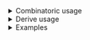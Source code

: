 <details>
<summary>Combinatoric usage</summary>

```no_run
# use bpaf::*;
#[derive(Debug, Clone)]
# #[allow(dead_code)]
pub struct Options {
    decision: Decision,
}

#[derive(Debug, Clone)]
pub enum Decision {
    On,
    Off,
    Undecided,
}

// user can specify either --on or --off, parser would fallback to `Undecided`
fn parse_decision() -> impl Parser<Decision> {
    let on = long("on").help("Positive decision").req_flag(Decision::On);
    let off = long("off")
        .help("Negative decision")
        .req_flag(Decision::Off);
    construct!([on, off]).fallback(Decision::Undecided)
}

pub fn options() -> OptionParser<Options> {
    let decision = parse_decision();
    construct!(Options { decision }).to_options()
}
```

</details>
<details>
<summary>Derive usage</summary>

```no_run
# use bpaf::*;
# #[allow(dead_code)]
#[derive(Debug, Clone, Bpaf)]
#[bpaf(options)]
pub struct Options {
    #[bpaf(external)]
    decision: Decision,
}

#[derive(Debug, Clone, Bpaf)]
#[bpaf(fallback(Decision::Undecided))]
pub enum Decision {
    /// Positive decision
    On,
    /// Negative decision
    Off,
    #[bpaf(skip)]
    Undecided,
}
```

</details>
<details>
<summary>Examples</summary>


This example implements a tri-state switch: wether decision was made
positive, negative or not at all. Alternative implementation can use
[`optional`](Parser::optional) and `None` to indicate "no decision" case.
A case with positive decision:
```console
% app --on
Options { decision: On }
```

A case with no decision:
```console
% app 
Options { decision: Undecided }
```

`--on` and `--off` are mutually exclusive:
```console
% app --on --off
--off is not expected in this context
```

help
```console
% app --help
Usage: [--on | --off]

Available options:
        --on    Positive decision
        --off   Negative decision
    -h, --help  Prints help information
```

</details>
